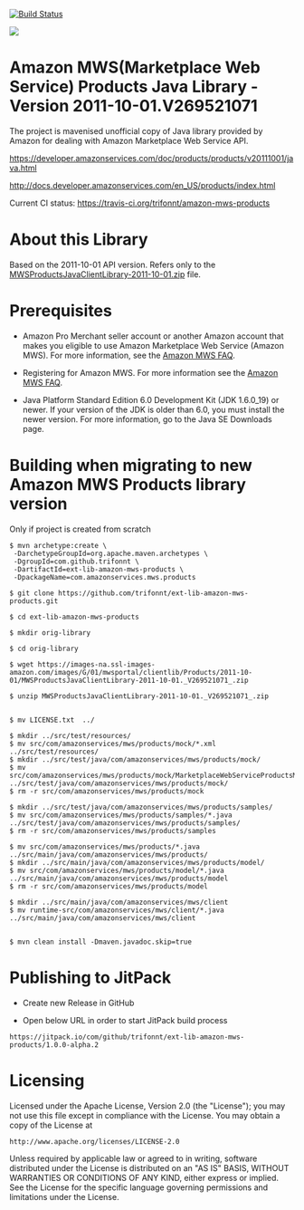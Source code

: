[![Build Status](https://travis-ci.org/trifonnt/ext-lib-amazon-mws-products.png?branch=master)](https://travis-ci.org/trifonnt/ext-lib-amazon-mws-products)

[![](https://jitpack.io/v/trifonnt/ext-lib-amazon-mws-products.svg)](https://jitpack.io/#trifonnt/ext-lib-amazon-mws-products)


Amazon MWS(Marketplace Web Service) Products Java Library - Version 2011-10-01.V269521071
=============================================================================== 
The project is mavenised unofficial copy of Java library provided by 
Amazon for dealing with Amazon Marketplace Web Service API.

https://developer.amazonservices.com/doc/products/products/v20111001/java.html

http://docs.developer.amazonservices.com/en_US/products/index.html

Current CI status: https://travis-ci.org/trifonnt/amazon-mws-products


About this Library
=============================================================================== 

Based on the 2011-10-01 API version.
Refers only to the [MWSProductsJavaClientLibrary-2011-10-01.zip](https://images-na.ssl-images-amazon.com/images/G/01/mwsportal/clientlib/Products/2011-10-01/MWSProductsJavaClientLibrary-2011-10-01._V269521071_.zip) file.


Prerequisites
=============================================================================== 

- Amazon Pro Merchant seller account or another Amazon account that makes you eligible to use Amazon Marketplace Web Service (Amazon MWS). For more information, see the [Amazon MWS FAQ](https://developer.amazonservices.com/gp/mws/faq.html).

- Registering for Amazon MWS. For more information see the [Amazon MWS FAQ](https://developer.amazonservices.com/gp/mws/faq.html).

- Java Platform Standard Edition 6.0 Development Kit (JDK 1.6.0_19) or newer. If your version of the JDK is older than 6.0, you must install the newer version. For more information, go to the Java SE Downloads page. 


Building when migrating to new Amazon MWS Products library version
===============================================================================

Only if project is created from scratch
```shell
$ mvn archetype:create \
 -DarchetypeGroupId=org.apache.maven.archetypes \
 -DgroupId=com.github.trifonnt \
 -DartifactId=ext-lib-amazon-mws-products \
 -DpackageName=com.amazonservices.mws.products
```

```shell
$ git clone https://github.com/trifonnt/ext-lib-amazon-mws-products.git

$ cd ext-lib-amazon-mws-products

$ mkdir orig-library

$ cd orig-library

$ wget https://images-na.ssl-images-amazon.com/images/G/01/mwsportal/clientlib/Products/2011-10-01/MWSProductsJavaClientLibrary-2011-10-01._V269521071_.zip

$ unzip MWSProductsJavaClientLibrary-2011-10-01._V269521071_.zip


$ mv LICENSE.txt  ../

$ mkdir ../src/test/resources/
$ mv src/com/amazonservices/mws/products/mock/*.xml ../src/test/resources/
$ mkdir ../src/test/java/com/amazonservices/mws/products/mock/
$ mv src/com/amazonservices/mws/products/mock/MarketplaceWebServiceProductsMock.java ../src/test/java/com/amazonservices/mws/products/mock/
$ rm -r src/com/amazonservices/mws/products/mock

$ mkdir ../src/test/java/com/amazonservices/mws/products/samples/
$ mv src/com/amazonservices/mws/products/samples/*.java ../src/test/java/com/amazonservices/mws/products/samples/
$ rm -r src/com/amazonservices/mws/products/samples

$ mv src/com/amazonservices/mws/products/*.java ../src/main/java/com/amazonservices/mws/products/
$ mkdir ../src/main/java/com/amazonservices/mws/products/model/
$ mv src/com/amazonservices/mws/products/model/*.java ../src/main/java/com/amazonservices/mws/products/model
$ rm -r src/com/amazonservices/mws/products/model

$ mkdir ../src/main/java/com/amazonservices/mws/client
$ mv runtime-src/com/amazonservices/mws/client/*.java ../src/main/java/com/amazonservices/mws/client


$ mvn clean install -Dmaven.javadoc.skip=true

```


Publishing to JitPack
===============================================================================

 - Create new Release in GitHub


 - Open below URL in order to start JitPack build process

```shell
https://jitpack.io/com/github/trifonnt/ext-lib-amazon-mws-products/1.0.0-alpha.2
```


Licensing
=============================================================================== 

Licensed under the Apache License, Version 2.0 (the "License");
you may not use this file except in compliance with the License.
You may obtain a copy of the License at

    http://www.apache.org/licenses/LICENSE-2.0

Unless required by applicable law or agreed to in writing, software
distributed under the License is distributed on an "AS IS" BASIS,
WITHOUT WARRANTIES OR CONDITIONS OF ANY KIND, either express or implied.
See the License for the specific language governing permissions and
limitations under the License.
